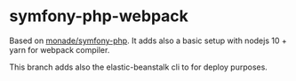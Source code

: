 # symfony-php-webpack

Based on [monade/symfony-php](https://github.com/monade/symfony-php). It adds also a basic setup with nodejs 10 + yarn for webpack compiler.

This branch adds also the elastic-beanstalk cli to for deploy purposes.
